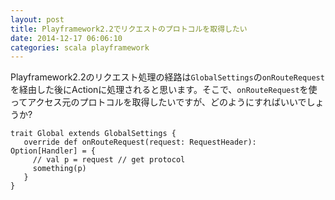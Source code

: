 ```yaml
---
layout: post
title: Playframework2.2でリクエストのプロトコルを取得したい
date: 2014-12-17 06:06:10
categories: scala playframework
---
```

<p>Playframework2.2のリクエスト処理の経路は<code>GlobalSettings</code>の<code>onRouteRequest</code>を経由した後にActionに処理されると思います。そこで、<code>onRouteRequest</code>を使ってアクセス元のプロトコルを取得したいですが、どのようにすればいいでしょうか?</p>

```
trait Global extends GlobalSettings {
   override def onRouteRequest(request: RequestHeader): Option[Handler] = {
     // val p = request // get protocol
     something(p)
   }
}
```
